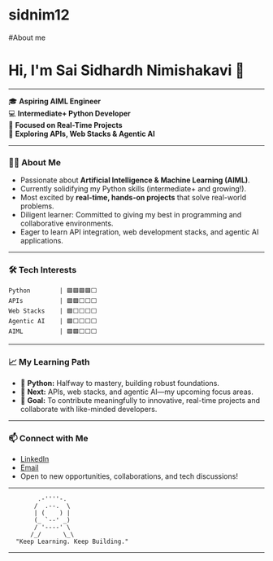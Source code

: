 # sidnim12
#About me 



# Hi, I'm **Sai Sidhardh Nimishakavi** 👋

---

🎓 **Aspiring AIML Engineer**  
💻 **Intermediate+ Python Developer**  
🚀 **Focused on Real-Time Projects**  
🌱 **Exploring APIs, Web Stacks & Agentic AI**

---

### 🧑‍💻 About Me

- Passionate about **Artificial Intelligence & Machine Learning (AIML)**.
- Currently solidifying my Python skills (intermediate+ and growing!).
- Most excited by **real-time, hands-on projects** that solve real-world problems.
- Diligent learner: Committed to giving my best in programming and collaborative environments.
- Eager to learn API integration, web development stacks, and agentic AI applications.

---

### 🛠️ Tech Interests

```
Python        | 🟩🟩🟩🟩⬜
APIs          | 🟩🟩⬜⬜⬜
Web Stacks    | 🟩⬜⬜⬜⬜
Agentic AI    | 🟩⬜⬜⬜⬜
AIML          | 🟩🟩⬜⬜⬜
```

---

### 📈 My Learning Path

- 📌 **Python:** Halfway to mastery, building robust foundations.
- 🔄 **Next:** APIs, web stacks, and agentic AI—my upcoming focus areas.
- 🌟 **Goal:** To contribute meaningfully to innovative, real-time projects and collaborate with like-minded developers.

---

### 📫 Connect with Me

- [LinkedIn](https://www.linkedin.com/in/sai-sidhardh-nimishakavi-8132b6372/)  
- [Email](mailto:saisidhardhnim@gmail.com)  
- Open to new opportunities, collaborations, and tech discussions!

---

```
        .-''''-.
       /  .--.  \
       | (    ) |
       (_ `--' _)
       / '----' \
      /_/      \_\
  "Keep Learning. Keep Building."
```

---

